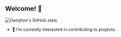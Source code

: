 ## Welcome! 👋

![Demjhon's GitHub stats](https://github-readme-stats.vercel.app/api?username=demjhonsilver&theme=vue&show_icons=true)

- 🔭 I’m currently interested in contributing to projects.


